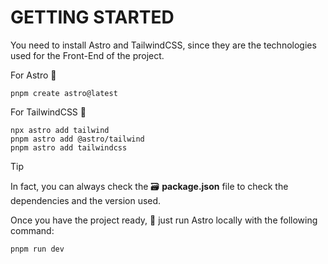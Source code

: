 # GETTING STARTED
You need to install Astro and TailwindCSS, since they are the technologies used for the Front-End of the project.

For Astro 🚀
```
pnpm create astro@latest
```

For TailwindCSS 🎨
```
npx astro add tailwind
pnpm astro add @astro/tailwind
pnpm astro add tailwindcss
```

>[!TIP]
> In fact, you can always check the 🗃️ **package.json** file to check the dependencies and the version used.

Once you have the project ready, 🚀 just run Astro locally with the following command:
```
pnpm run dev
```
